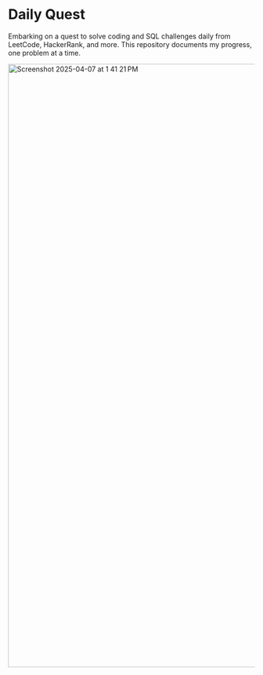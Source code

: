# Daily Quest

Embarking on a quest to solve coding and SQL challenges daily from LeetCode, HackerRank, and more. This repository documents my progress, one problem at a time.

<img width="1230" alt="Screenshot 2025-04-07 at 1 41 21 PM" src="https://github.com/user-attachments/assets/acf2557d-56a1-4844-ad27-b346c2dfd43d" />

